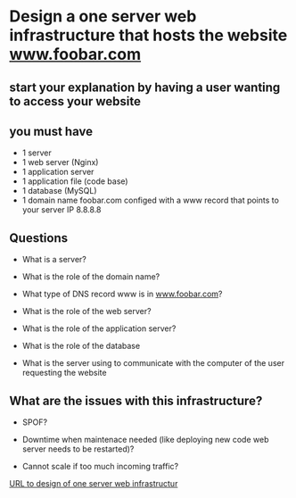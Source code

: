 # Design a one server web infrastructure that hosts the website www.foobar.com
## start your explanation by having a user wanting to access your website

## you must have
* 1 server
* 1 web server (Nginx)
* 1 application server
* 1 application file (code base)
* 1 database (MySQL)
* 1 domain name foobar.com configed with a www record that points to your server IP 8.8.8.8

## Questions

* What is a server?

* What is the role of the domain name?

* What type of DNS record www is in www.foobar.com?

* What is the role of the web server?

* What is the role of the application server?

* What is the role of the database

* What is the server using to communicate with the computer of the user requesting the website


## What are the issues with this infrastructure?

* SPOF?

* Downtime when maintenace needed (like deploying new code web server needs to be restarted)?

* Cannot scale if too much incoming traffic?

[URL to design of one server web infrastructur](https://imgur.com/a/U594TaV)